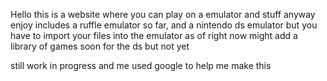 Hello this is a website where you can play on a emulator and stuff anyway enjoy
includes a ruffle emulator so far, and a nintendo ds emulator but you have to import your files into the emulator as of right now
might add a library of games soon for the ds but not yet

still work in progress and me used google to help me make this
